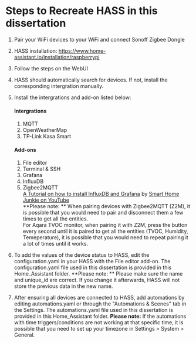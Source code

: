 # Steps to Recreate HASS in this dissertation
1. Pair your WiFi devices to your WiFi and connect Sonoff Zigbee Dongle
2. HASS installation: https://www.home-assistant.io/installation/raspberrypi
3. Follow the steps on the WebUI
4. HASS should automatically search for devices. If not, install the corresponding intergration manually.
5. Install the intergrations and add-on listed below:
    #### Intergrations
    1. MQTT
    2. OpenWeatherMap
    3. TP-Link Kasa Smart
    #### Add-ons
    1. File editor
    2. Terminal & SSH
    3. Grafana
    4. InfluxDB
    5. Zigbee2MQTT  
   [A Tutorial on how to install InfluxDB and Grafana](https://www.youtube.com/watch?v=rXF-LycbjoA) by [Smart Home Junkie on YouTube](https://www.youtube.com/c/SmartHomeJunkie)  
   **Please note: **
   When pairing devices with Zigbee2MQTT (Z2M), it is possible that you would need to pair and disconnect them a few times to get all the entities.   
   For Aqara TVOC monitor, when pairing it with Z2M, press the button every second until it is paired to get all the entities (TVOC, Humidity, Temeperature), it is possible that you would need to repeat pairing it a lot of times until it works. 
   
7. To add the values of the device status to HASS, edit the configuration.yaml in your HASS with the File editor add-on. The configuration.yaml file used in this dissertation is provided in this Home_Assistant folder. 
**Please note: ** Please make sure the name and unique_id are correct. If you change it afterwards, HASS will not store the previous data in the new name.
8. After ensuring all devices are connected to HASS, add automations by editing automations.yaml or through the "Automations & Scenes" tab in the Settings. The automations.yaml file used in this dissertation is provided in this Home_Assistant folder.
   **Please note:**
   If the automations with time triggers/conditions are not working at that specific time, it is possible that you need to set up your timezone in Settings > System > General.
